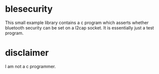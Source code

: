 # blesecurity 

This small example library contains a c program which asserts whether bluetooth security can be set on a l2cap socket. It is essentially just a test program.

# disclaimer

I am not a c programmer.
